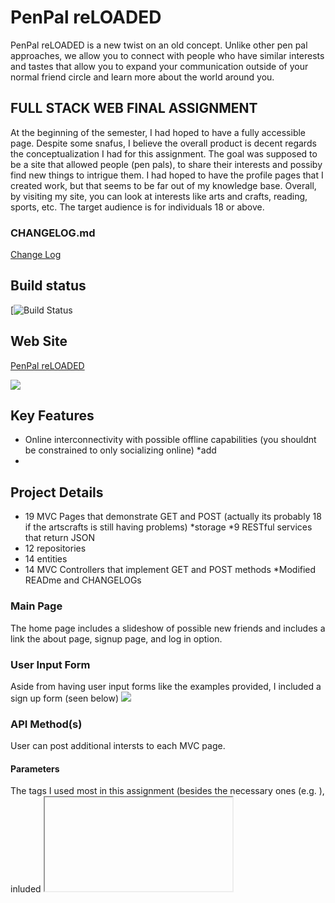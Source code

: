 # PenPal reLOADED

PenPal reLOADED is a new twist on an old concept. Unlike other pen pal approaches, we allow you to connect with people who have similar interests and tastes that allow you to expand your communication outside of your normal friend circle and learn more about the world around you. 


## FULL STACK WEB FINAL ASSIGNMENT
At the beginning of the semester, I had hoped to have a fully accessible page. Despite some snafus, I believe the overall product is decent regards the conceptualization I had for this assignment. The goal was supposed to be a site that allowed people (pen pals), to share their interests and possiby find new things to intrigue them. I had hoped to have the profile pages that I created work, but that seems to be far out of my knowledge base. Overall, by visiting my site, you can look at interests like arts and crafts, reading, sports, etc. The target audience is for individuals 18 or above.  

### CHANGELOG.md
[Change Log](https://github.com/infsci2560sp17/full-stack-web-J-StephanieRose/blob/master/CHANGELOG.md)


## Build status

[![Build Status](https://travis-ci.org/infsci2560sp17/full-stack-web-J-StephanieRose.svg?branch=master)


## Web Site

[PenPal reLOADED](https://full-stack-web-j-stephanierose.herokuapp.com/)

![](https://pitt-my.sharepoint.com/personal/jsr67_pitt_edu/_layouts/15/guestaccess.aspx?docid=12fe8d2bd2e724d609bb803e0ae8933b9&authkey=AXPv4NkNzacK0Jh0vBon1Tk)


## Key Features

* Online interconnectivity with possible offline capabilities (you shouldnt be constrained to only socializing online)
*add 
* 

## Project Details

* 19 MVC Pages that demonstrate GET and POST (actually its probably 18 if the artscrafts is still having problems)
*storage
*9 RESTful services that return JSON
* 12 repositories
* 14 entities
* 14 MVC Controllers that implement GET and POST methods
*Modified READme and CHANGELOGs

### Main Page

   The home page includes a slideshow of possible new friends and includes a link the about page, signup page, and log in option.
       

### User Input Form

Aside from having user input forms like the examples provided, I included a sign up form (seen below)
 ![](https://pitt-my.sharepoint.com/personal/jsr67_pitt_edu/_layouts/15/guestaccess.aspx?docid=193773b5a06844bdcb1ce93718bb6ebff&authkey=AaetqZEHbDioE7QrsZYtNVk)

### API Method(s)

   User can post additional intersts to each MVC page.

#### Parameters

The tags I used most in this assignment (besides the necessary ones (e.g. <html></html>), inluded <iframe>, <img src = "#">, <a href="#",<font color="white">. 


#### Errors

I ran into a lot of errors and mishaps while accomplishing this assignment. It seemed as though every time I attempted to implement a new attribute I ended up with the dreaded whitelabel internal error. Despite these adversities, the current issues that the site currently has includes the about.html not being able to be updated, artscrafts.html not allowing me to post, and the profile page not loading. Aside from that there are various pages that are working and my Travis CI build is still passing. 

## Technologies Used

- [Spring Boot](https://projects.spring.io/spring-boot/) - Takes an opinionated view of building production-ready Spring applications.
- [Codenvy](https://codenvy.io)
- [Bootstrap via W3C](https://www.w3schools.com/bootstrap/bootstrap_grid_examples.asp) - While I was researching tags and additional components I wanted to try for this assignment, the W3C has some bootstrap capabilties that I tried to incorporate (without actually trying to use bootstrap).
- [Maven](https://maven.apache.org/) - Apache Maven is a software project management and comprehension tool.
- [Heroku](https://dashboard.heroku.com) - hosting my application
